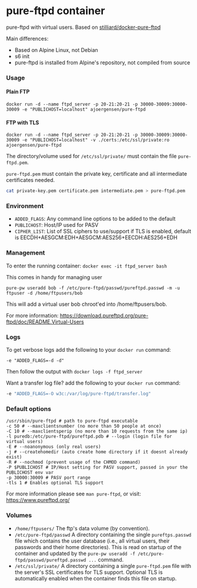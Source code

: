 pure-ftpd container
===================

pure-ftpd with virtual users. Based on [stilliard/docker-pure-ftpd](https://github.com/stilliard/docker-pure-ftpd)

Main differences:

- Based on Alpine Linux, not Debian
- s6 init
- pure-ftpd is installed from Alpine's repository, not compiled from source

### Usage

#### Plain FTP

```docker run -d --name ftpd_server -p 20-21:20-21 -p 30000-30009:30000-30009 -e "PUBLICHOST=localhost" ajoergensen/pure-ftpd```

#### FTP with TLS

```docker run -d --name ftpd_server -p 20-21:20-21 -p 30000-30009:30000-30009 -e "PUBLICHOST=localhost" -v ./certs:/etc/ssl/private:ro ajoergensen/pure-ftpd```

The directory/volume used for `/etc/ssl/private/` must contain the file `pure-ftpd.pem`.

`pure-ftpd.pem` must contain the private key, certificate and all intermediate certificates needed.

```bash
cat private-key.pem certificate.pem intermediate.pem > pure-ftpd.pem
```

### Environment

 - `ADDED_FLAGS`: Any command line options to be added to the default
 - `PUBLICHOST`: Host/IP used for PASV
 - `CIPHER_LIST`: List of SSL ciphers to use/support if TLS is enabled, default is EECDH+AESGCM:EDH+AESGCM:AES256+EECDH:AES256+EDH 

### Management

To enter the running container: `docker exec -it ftpd_server bash`

This comes in handy for managing user

`pure-pw useradd bob -f /etc/pure-ftpd/passwd/pureftpd.passwd -m -u ftpuser -d /home/ftpusers/bob`

This will add a virtual user bob chroot'ed into /home/ftpusers/bob.

For more information: https://download.pureftpd.org/pure-ftpd/doc/README.Virtual-Users

### Logs

To get verbose logs add the following to your `docker run` command:
```
-e "ADDED_FLAGS=-d -d"
```

Then follow the output with `docker logs -f ftpd_server`

Want a transfer log file? add the following to your `docker run` command:
```bash
-e "ADDED_FLAGS=-O w3c:/var/log/pure-ftpd/transfer.log"
```

### Default options

```
/usr/sbin/pure-ftpd # path to pure-ftpd executable
-c 50 # --maxclientsnumber (no more than 50 people at once)
-C 10 # --maxclientsperip (no more than 10 requests from the same ip)
-l puredb:/etc/pure-ftpd/pureftpd.pdb # --login (login file for virtual users)
-E # --noanonymous (only real users)
-j # --createhomedir (auto create home directory if it doesnt already exist)
-R # --nochmod (prevent usage of the CHMOD command)
-P $PUBLICHOST # IP/Host setting for PASV support, passed in your the PUBLICHOST env var
-p 30000:30009 # PASV port range
-tls 1 # Enables optional TLS support
```

For more information please see `man pure-ftpd`, or visit: https://www.pureftpd.org/


### Volumes

  - `/home/ftpusers/` The ftp's data volume (by convention). 
  - `/etc/pure-ftpd/passwd` A directory containing the single `pureftps.passwd`
    file which contains the user database (i.e., all virtual users, their
    passwords and their home directories). This is read on startup of the
    container and updated by the `pure-pw useradd -f /etc/pure-
    ftpd/passwd/pureftpd.passwd ...` command.
  - `/etc/ssl/private/` A directory containing a single `pure-ftpd.pem` file
    with the server's SSL certificates for TLS support. Optional TLS is
    automatically enabled when the container finds this file on startup.
